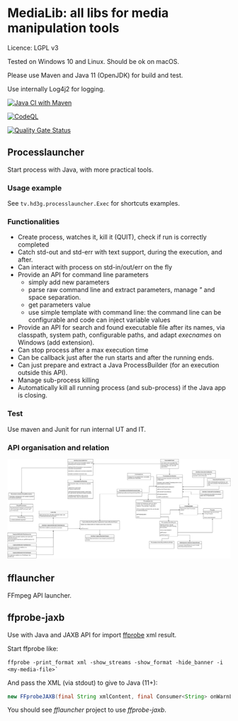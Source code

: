 # MediaLib: all libs for media manipulation tools

Licence: LGPL v3

Tested on Windows 10 and Linux. Should be ok on macOS.

Please use Maven and Java 11 (OpenJDK) for build and test.

Use internally Log4j2 for logging.

[![Java CI with Maven](https://github.com/hdsdi3g/medialib/actions/workflows/maven-package.yml/badge.svg)](https://github.com/hdsdi3g/medialib/actions/workflows/maven-package.yml)

[![CodeQL](https://github.com/hdsdi3g/medialib/actions/workflows/codeql-analysis.yml/badge.svg)](https://github.com/hdsdi3g/medialib/actions/workflows/codeql-analysis.yml)

[![Quality Gate Status](https://sonarcloud.io/api/project_badges/measure?project=hdsdi3g_medialib&metric=alert_status)](https://sonarcloud.io/summary/new_code?id=hdsdi3g_medialib)

## Processlauncher

Start process with Java, with more practical tools.

### Usage example

See `tv.hd3g.processlauncher.Exec` for shortcuts examples.

### Functionalities

- Create process, watches it, kill it (QUIT), check if run is correctly completed
- Catch std-out and std-err with text support, during the execution, and after.
- Can interact with process on std-in/out/err on the fly
- Provide an API for command line parameters
  - simply add new parameters
  - parse raw command line and extract parameters, manage _"_ and space separation.
  - get parameters value
  - use simple template with command line: the command line can be configurable and code can inject variable values
- Provide an API for search and found executable file after its names, via classpath, system path, configurable paths, and adapt _execnames_ on Windows (add extension).
- Can stop process after a max execution time
- Can be callback just after the run starts and after the running ends.
- Can just prepare and extract a Java ProcessBuilder (for an execution outside this API).
- Manage sub-process killing
- Automatically kill all running process (and sub-process) if the Java app is closing.  

### Test

Use maven and Junit for run internal UT and IT.

### API organisation and relation

[![Java diagram](https://raw.githubusercontent.com/hdsdi3g/medialib/master/processlauncher/code-organization.png)](https://raw.githubusercontent.com/hdsdi3g/medialib/master/processlauncher/code-organization.png)

## fflauncher

FFmpeg API launcher.

## ffprobe-jaxb

Use with Java and JAXB API for import [ffprobe](https://ffmpeg.org/ffprobe.html) xml result.

Start ffprobe like:

```shell
ffprobe -print_format xml -show_streams -show_format -hide_banner -i <my-media-file>`
```

And pass the XML (via stdout) to give to Java (11+):

```java
new FFprobeJAXB(final String xmlContent, final Consumer<String> onWarnLog);
```

You should see *fflauncher* project to use *ffprobe-jaxb*.

